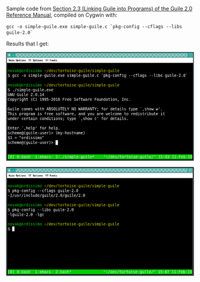 Sample code from [Section 2.3 (Linking Guile into Programs) of the Guile 2.0 Reference Manual](https://www.gnu.org/software/guile/docs/docs-2.0/guile-ref/Linking-Guile-into-Programs.html), compiled on Cygwin with:
```
gcc -o simple-guile.exe simple-guile.c `pkg-config --cflags --libs guile-2.0`
```

Results that I get:

![screenshot-0](/simple-guile/screenshot-0.png)

![screenshot-1](/simple-guile/screenshot-1.png)





